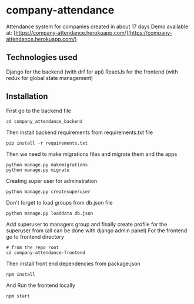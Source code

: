 # company-attendance
Attendance system for companies created in about 17 days
Demo available at: [https://company-attendance.herokuapp.com/](https://company-attendance.herokuapp.com/)

## Technologies used
Django for the backend (with drf for api)
ReactJs for the frontend (with redux for global state management)

## Installation
First go to the backend file
```commandline
cd company_attendance_backend
```
Then install backend requirements from requirements.txt file
```commandline
pip install -r requirements.txt
```
Then we need to make migrations files and migrate them and the apps
```commandline
python manage.py makemigrations
python manage.py migrate
```
Creating super user for adminstration
```commandline
python manage.py createsuperuser
```
Don't forget to load groups from db.json file
```commandline
python manage.py loaddata db.json
```
Add superuser to managers group and finally create profile for the superuser from (all can be done with django admin panel)
For the frontend go to frontend directory
```commandline
# from the repo root
cd company-attendance-frontend
```
Then install front end dependencies from package.json
```commandline
npm install
```
And Run the frontend locally
```commanline
npm start
```